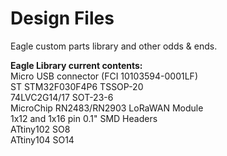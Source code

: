 # Design Files
Eagle custom parts library and other odds & ends.

<b>Eagle Library current contents:</b><br>
Micro USB connector (FCI 10103594-0001LF)<br>
ST STM32F030F4P6 TSSOP-20<br>
74LVC2G14/17 SOT-23-6<br>
MicroChip RN2483/RN2903 LoRaWAN Module<br>
1x12 and 1x16 pin 0.1" SMD Headers<br>
ATtiny102 SO8<br>
ATtiny104 SO14
